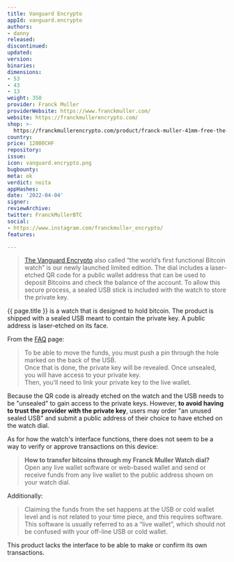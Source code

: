 ```yaml
---
title: Vanguard Encrypto
appId: vanguard.encrypto
authors:
- danny
released: 
discontinued: 
updated: 
version: 
binaries: 
dimensions:
- 53
- 43
- 13
weight: 350
provider: Franck Muller
providerWebsite: https://www.franckmuller.com/
website: https://franckmullerencrypto.com/
shop: >-
  https://franckmullerencrypto.com/product/franck-muller-41mm-free-the-money-free-the-world/
country: 
price: 12000CHF
repository: 
issue: 
icon: vanguard.encrypto.png
bugbounty: 
meta: ok
verdict: noita
appHashes: 
date: '2022-04-04'
signer: 
reviewArchive: 
twitter: FranckMullerBTC
social:
- https://www.instagram.com/franckmuller_encrypto/
features: 

---
```


>  [The Vanguard Encrypto](https://www.franckmuller.com/vanguard-encrypto-) also called “the world’s first functional Bitcoin watch” is our newly launched limited edition. The dial includes a laser-etched QR code for a public wallet address that can be used to deposit Bitcoins and check the balance of the account. To allow this secure process, a sealed USB stick is included with the watch to store the private key.

{{ page.title }} is a watch that is designed to hold bitcoin. The product is shipped with a sealed USB meant to contain the private key. A public address is laser-etched on its face.

From the [FAQ](https://franckmullerencrypto.com/faq/) page:

> To be able to move the funds, you must push a pin through the hole marked on the back of the USB. <br />
Once that is done, the private key will be revealed. Once unsealed, you will have access to your private key. <br />
Then, you’ll need to link your private key to the live wallet.

Because the QR code is already etched on the watch and the USB needs to be "unsealed" to gain access to the private keys. However, **to avoid having to trust the provider with the private key**,  users may order "an unused sealed USB" and submit a public address of their choice to have etched on the watch dial.

As for how the watch's interface functions, there does not seem to be a way to verify or approve transactions on this device:

> **How to transfer bitcoins through my Franck Muller Watch dial?** <br />
Open any live wallet software or web-based wallet and send or receive funds from any live wallet to the public address shown on your watch dial.

Additionally:

> Claiming the funds from the set happens at the USB or cold wallet level and is not related to your time piece, and this requires software. This software is usually referred to as a “live wallet”, which should not be confused with your off-line USB or cold wallet.

This product lacks the interface to be able to make or confirm its own transactions.